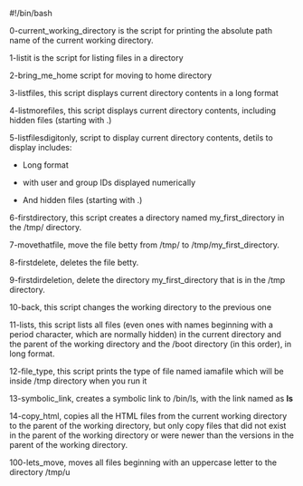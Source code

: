 #!/bin/bash

0-current_working_directory is the script for printing the absolute path name of the current working directory.

1-listit is the script for listing files in a directory

2-bring_me_home script for moving to home directory

3-listfiles, this script displays current directory contents in a long format

4-listmorefiles, this script displays current directory contents, including hidden files (starting with .)

5-listfilesdigitonly, script to display current directory contents, detils to display includes:

- Long format

- with user and group IDs displayed numerically

- And hidden files (starting with .)

6-firstdirectory, this script creates a directory named my_first_directory in the /tmp/ directory.

7-movethatfile, move the file betty from /tmp/ to /tmp/my_first_directory.

8-firstdelete, deletes the file betty.

9-firstdirdeletion, delete the directory my_first_directory that is in the /tmp directory.

10-back, this script changes the working directory to the previous one

11-lists, this script lists all files (even ones with names beginning with a period character, which are normally hidden) in the current directory and the parent of the working directory and the /boot directory (in this order), in long format.

12-file_type, this script prints the type of file named iamafile which will be inside /tmp directory when you run it

13-symbolic_link, creates a symbolic link to /bin/ls, with the link named as __ls__

14-copy_html, copies all the HTML files from the current working directory to the parent of the working directory, but only copy files that did not exist in the parent of the working directory or were newer than the versions in the parent of the working directory.

100-lets_move, moves all files beginning with an uppercase letter to the directory /tmp/u
